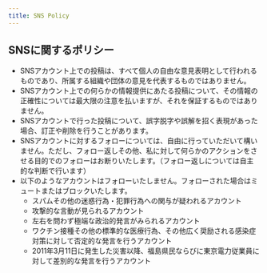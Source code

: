 ```yaml
---
title: SNS Policy
---
```


## SNSに関するポリシー

- SNSアカウント上での投稿は、すべて個人の自由な意見表明として行われるものであり、所属する組織や団体の意見を代表するものではありません。
- SNSアカウント上での何らかの情報提供にあたる投稿について、その情報の正確性については最大限の注意を払いますが、それを保証するものではありません。
- SNSアカウントで行った投稿について、誤字脱字や誤解を招く表現があった場合、訂正や削除を行うことがあります。
- SNSアカウントに対するフォローについては、自由に行っていただいて構いません。ただし、フォロー返しその他、私に対して何らかのアクションをさせる目的でのフォローはお断りいたします。（フォロー返しについては自主的な判断で行います）
- 以下のようなアカウントはフォローいたしません。フォローされた場合はミュートまたはブロックいたします。
  - スパムその他の迷惑行為・犯罪行為への関与が疑われるアカウント
  - 攻撃的な言動が見られるアカウント
  - 左右を問わず極端な政治的発言がみられるアカウント
  - ワクチン接種その他の標準的な医療行為、その他広く奨励される感染症対策に対して否定的な発言を行うアカウント
  - 2011年3月11日に発生した災害以降、福島県民ならびに東京電力従業員に対して差別的な発言を行うアカウント
